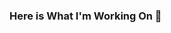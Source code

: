 ### Here is What I'm Working On 👋

<!--
**nguyenphuctinh/nguyenphuctinh** is a ✨ _special_ ✨ repository because its `README.md` (this file) appears on your GitHub profile.

Here are some ideas to get you started:

- 🔭 I’m currently studying at ... PTIT
- 🌱 I’m currently learning ... ReactJS
- 👯 I’m looking to collaborate on ... ReactJS
- 🤔 I’m looking for help with ...
- 💬 Ask me about ...
- 📫 How to reach me: ...
- 😄 Pronouns: ...
- ⚡ Fun fact: ...
-->
